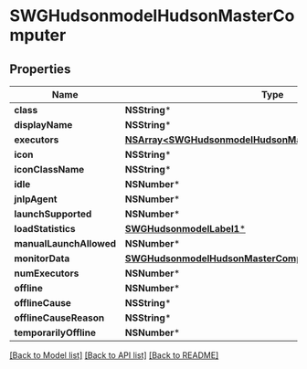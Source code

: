 # SWGHudsonmodelHudsonMasterComputer

## Properties
Name | Type | Description | Notes
------------ | ------------- | ------------- | -------------
**class** | **NSString*** |  | [optional] 
**displayName** | **NSString*** |  | [optional] 
**executors** | [**NSArray&lt;SWGHudsonmodelHudsonMasterComputerexecutors&gt;***](SWGHudsonmodelHudsonMasterComputerexecutors.md) |  | [optional] 
**icon** | **NSString*** |  | [optional] 
**iconClassName** | **NSString*** |  | [optional] 
**idle** | **NSNumber*** |  | [optional] 
**jnlpAgent** | **NSNumber*** |  | [optional] 
**launchSupported** | **NSNumber*** |  | [optional] 
**loadStatistics** | [**SWGHudsonmodelLabel1***](SWGHudsonmodelLabel1.md) |  | [optional] 
**manualLaunchAllowed** | **NSNumber*** |  | [optional] 
**monitorData** | [**SWGHudsonmodelHudsonMasterComputerMonitorData***](SWGHudsonmodelHudsonMasterComputerMonitorData.md) |  | [optional] 
**numExecutors** | **NSNumber*** |  | [optional] 
**offline** | **NSNumber*** |  | [optional] 
**offlineCause** | **NSString*** |  | [optional] 
**offlineCauseReason** | **NSString*** |  | [optional] 
**temporarilyOffline** | **NSNumber*** |  | [optional] 

[[Back to Model list]](../README.md#documentation-for-models) [[Back to API list]](../README.md#documentation-for-api-endpoints) [[Back to README]](../README.md)


